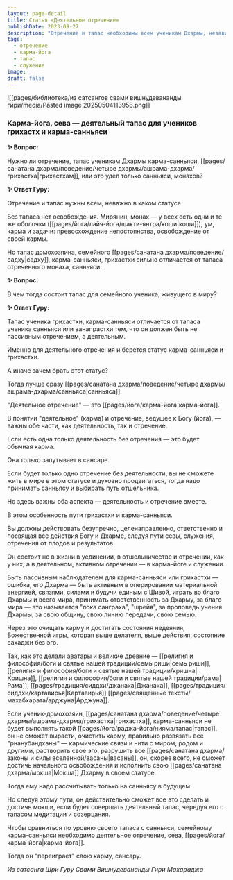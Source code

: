 ```yaml
---
layout: page-detail
title: Статья «Деятельное отречение»
publishDate: 2023-09-27
description: "Отречение и тапас необходимы всем ученикам Дхармы, независимо от статуса: и мирянам, и монахам. Для грихастхи и карма-санньяси тапас должен быть деятельным — это путь карма-йоги, где сочетаются активное служение, ответственность, отречение от плодов и посвящение всех действий Богу. Такой путь очищает карму, развязывает кармические связи и ведет к освобождению, если сочетать его с медитацией и созерцанием. Без деятельного отречения семейный ученик не сможет реализовать свою Мокша Дхарму и очистить эго."
tags:
  - отречение
  - карма-йога
  - тапас
  - служение
image: 
draft: false
---
```

![[pages/библиотека/из сатсангов свами вишнудевананды гири/media/Pasted image 20250504113958.png]]
  
### **Карма-йога, сева — деятельный тапас для учеников грихастх и карма-санньяси** 

**✨ Вопрос:** 

 Нужно ли отречение, тапас ученикам Дхармы карма-санньяси, [[pages/санатана дхарма/поведение/четыре дхармы/ашрама-дхарма/грихастха|грихастхам]], или это удел только санньяси, монахов?

  
**✨ Ответ Гуру:** 

 Отречение и тапас нужны всем, неважно в каком статусе.

 Без тапаса нет освобождения. Мирянин, монах — у всех есть одни и те же оболочки ([[pages/йога/лайя-йога/шакти-янтра/коши|коши]]), ум, карма и задачи: превосхождение непостоянства, освобождение от своей кармы.

 Но тапас домохозяина, семейного [[pages/санатана дхарма/поведение/садху|садху]], карма-санньяси, грихастхи сильно отличается от тапаса отреченного монаха, санньяси.

  
**✨ Вопрос:** 

 В чем тогда состоит тапас для семейного ученика, живущего в миру?

  
**✨ Ответ Гуру:** 

 Тапас ученика грихастхи, карма-санньяси отличается от тапаса ученика санньяси или ванапрастхи тем, что он должен быть не пассивным отречением, а деятельным.

 Именно для деятельного отречения и берется статус карма-санньяси и грихастхи.

 А иначе зачем брать этот статус?

 Тогда лучше сразу [[pages/санатана дхарма/поведение/четыре дхармы/ашрама-дхарма/санньяса|санньяса]].

 "Деятельное отречение" — это [[pages/йога/карма-йога|карма-йога]].

 В понятии "деятельное" (карма) и отречение, ведущее к Богу (йога), — важны обе части, как деятельность, так и отречение.

 Если есть одна только деятельность без отречения — это будет обычная карма.

 Она только запутывает в сансаре.

 Если будет только одно отречение без деятельности, вы не сможете жить в мире в этом статусе и духовно продвигаться, тогда надо принимать санньясу и выбирать путь отшельника.

 Но здесь важны оба аспекта — деятельность и отречение вместе.

 В этом особенность пути грихастхи и карма-санньяси.

 Вы должны действовать безупречно, целенаправленно, ответственно и посвящая все действия Богу и Дхарме, следуя пути севы, служения, отречения от плодов и результатов.

 Он состоит не в жизни в уединении, в отшельничестве и отречении, как у них, а в деятельном, активном отречении — в карма-йоге и служении.

 Быть пассивным наблюдателем для карма-санньяси или грихастхи — ошибка, его Дхарма — быть активным в оперировании материальной энергией, связями, силами и будучи единым с Шивой, играть во благо Дхармы и всего мира, принимать ответственность за Дхарму, за благо мира — это называется "лока санграха", "шрейя", за проповедь учения Дхармы, за свою общину, свою линию передачи, свою семью.

 Через это очищать карму и достигать состояния недеяния, Божественной игры, которая выше делателя, выше действия, состояние сахаджи без эго.

 Так, как это делали аватары и великие древние — [[религия и философия/боги и святые нашей традиции/семь риши|семь риши]], [[религия и философия/боги и святые нашей традиции/кришна|Кришна]], [[религия и философия/боги и святые нашей традиции/рама|Рама]], [[pages/традиция/сиддхи/джанака|Джанака]], [[pages/традиция/сиддхи/картавирья|Картавирья]] [[pages/священные тексты/махабхарата/арджуна|Арджуна]].

 Если ученик-домохозяин, [[pages/санатана дхарма/поведение/четыре дхармы/ашрама-дхарма/грихастха|грихастха]], карма-санньяси не будет выполнять такой [[pages/йога/раджа-йога/нияма/тапас|тапас]], он не сможет вырасти, очистить карму, правильно развязать все "рнанубандханы" — кармические связи и нити с миром, родом и другими, растворить свое эго, разрушить все [[pages/санатана дхарма/законы и силы вселенной/васаны|васаны]], он, скорее всего, не сможет достичь начального освобождения и исполнить свою [[pages/санатана дхарма/мокша|Мокша]] Дхарму в своем статусе.

 Тогда ему надо рассчитывать только на санньясу в будущем.

 Но следуя этому пути, он действительно сможет все это сделать и достичь мокши, если будет совершать деятельный тапас, чередуя его с тапасом медитации и созерцания.

 Чтобы сравниться по уровню своего тапаса с санньяси, семейному карма-санньяси необходимо деятельное отречение, сева, [[pages/йога/карма-йога|карма-йога]].

 Тогда он "переиграет" свою карму, сансару.

*Из сатсанга Шри Гуру Свами Вишнудевананды Гири Махараджа*
